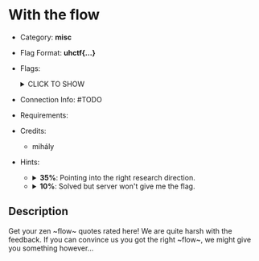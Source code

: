 # With the flow
* Category: **misc**

* Flag Format: **uhctf{...}**

* Flags: <details><summary>CLICK TO SHOW</summary><ul><ul>
<li>static: <code>uhctf{neither-half-empty-nor-half-full-82f1db}</code></li>
</ul></ul></details>

* Connection Info: \#TODO

* Requirements:

* Credits:
    * mihály

* Hints: <ul><ul>
<li><details>
    <summary><strong>35%</strong>: Pointing into the right research direction.</summary>
    Maybe it is possible to redirect the execution flow of the binary by using a different kind of flow?
</details></li>
<li><details>
    <summary><strong>10%</strong>: Solved but server won't give me the flag.</summary>
    Maybe thing you're replacing is a bit further back? Don't feel afraid to spam the replacement multiple times at the end of your payload.
</details></li>
</ul></ul>

## Description
Get your zen ~flow~ quotes rated here! We are quite harsh with the feedback. If you can convince us you got the right ~flow~, we might give you something however...
